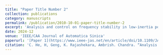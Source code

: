 ```yaml
---
title: "Paper Title Number 2"
collection: publications
category: manuscripts
permalink: /publication/2010-10-01-paper-title-number-2
excerpt: 'Analysis and control on frequency stability in low-inertia power systems: A review'
date: 2024-12
venue: 'IEEE/CAA Journal of Automatica Sinica'
paperurl: '[Paper 1](https://www.ieee-jas.net/en/article/doi/10.1109/JAS.2024.125013)'
citation: 'C. He, H, Geng, K. Rajashekara, Ambrish. Chandra. “Analysis and control on frequency stability in low-inertia power systems: A review,” _IEEE/CAA J. Autom. Sinica_, vol. 11, no. 12, pp. 1–21, Dec. 2024.'
---
```

